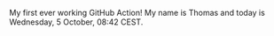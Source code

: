 My first ever working GitHub Action!
My name is Thomas and today is Wednesday, 5 October, 08:42 CEST. 
